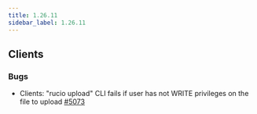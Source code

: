 ```yaml
---
title: 1.26.11
sidebar_label: 1.26.11
---
```


## Clients

### Bugs

- Clients: "rucio upload" CLI fails if user has not WRITE privileges on the file to upload [#5073](https://github.com/rucio/rucio/issues/5073)
